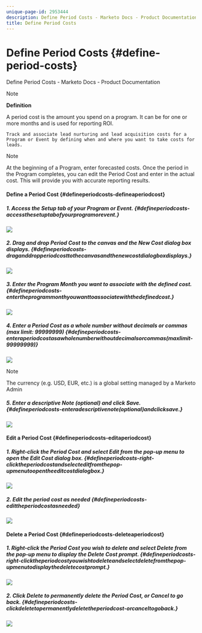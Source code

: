 ```yaml
---
unique-page-id: 2953444
description: Define Period Costs - Marketo Docs - Product Documentation
title: Define Period Costs
---
```


# Define Period Costs {#define-period-costs}

Define Period Costs - Marketo Docs - Product Documentation

>[!NOTE]
>
>**Definition**
>
>A period cost is the amount you spend on a program. It can be for one or more months and is used for reporting ROI.

`Track and associate lead nurturing and lead acquisition costs for a Program or Event by defining when and where you want to take costs for leads.` 

>[!NOTE]
>
>At the beginning of a Program, enter forecasted costs. Once the period in the Program completes, you can edit the Period Cost and enter in the actual cost. This will provide you with accurate reporting results.

#### Define a Period Cost {#defineperiodcosts-defineaperiodcost}

##### 1. Access the Setup tab of your Program or Event. {#defineperiodcosts-accessthesetuptabofyourprogramorevent.}

![](assets/image2015-4-24-11-3a13-3a27.png)

##### 2. Drag and drop Period Cost to the canvas and the New Cost dialog box displays. {#defineperiodcosts-draganddropperiodcosttothecanvasandthenewcostdialogboxdisplays.}

![](assets/image2015-4-24-16-3a31-3a15.png)

##### 3. Enter the Program Month you want to associate with the defined cost. {#defineperiodcosts-entertheprogrammonthyouwanttoassociatewiththedefinedcost.}

![](assets/image2015-4-24-16-3a11-3a30.png)

##### 4. Enter a Period Cost as a whole number without decimals or commas (max limit: 99999999) {#defineperiodcosts-enteraperiodcostasawholenumberwithoutdecimalsorcommas(maxlimit-99999999)}

![](assets/image2015-4-24-16-3a10-3a24.png)

>[!NOTE]
>
>The currency (e.g. USD, EUR, etc.) is a global setting managed by a Marketo Admin

##### 5. Enter a descriptive Note (optional) and click Save. {#defineperiodcosts-enteradescriptivenote(optional)andclicksave.}

![](assets/image2015-4-24-16-3a21-3a16.png)

#### Edit a Period Cost {#defineperiodcosts-editaperiodcost}

##### 1. Right-click the Period Cost and select Edit from the pop-up menu to open the Edit Cost dialog box. {#defineperiodcosts-right-clicktheperiodcostandselecteditfromthepop-upmenutoopentheeditcostdialogbox.}

![](assets/image2015-4-24-16-3a26-3a29.png)

##### 2. Edit the period cost as needed {#defineperiodcosts-edittheperiodcostasneeded}

![](assets/image2015-4-24-16-3a27-3a38.png)

#### Delete a Period Cost {#defineperiodcosts-deleteaperiodcost}

##### 1. Right-click the Period Cost you wish to delete and select Delete from the pop-up menu to display the Delete Cost prompt. {#defineperiodcosts-right-clicktheperiodcostyouwishtodeleteandselectdeletefromthepop-upmenutodisplaythedeletecostprompt.}

![](assets/image2015-4-24-16-3a33-3a32.png)

##### 2. Click Delete to permanently delete the Period Cost, or Cancel to go back. {#defineperiodcosts-clickdeletetopermanentlydeletetheperiodcost-orcanceltogoback.}

![](assets/image2015-4-24-16-3a34-3a38.png)

